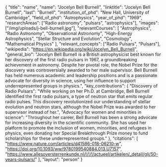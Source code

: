 {
  "title": "name",
  "name": "Jocelyn Bell Burnell",
  "linktitle": "Jocelyn Bell Burnell",
  "last": "Burnell",
  "institution_of_phd": "New Hall, University of Cambridge",
  "field_of_phd": "Astrophysics",
  "year_of_phd": "1969",
  "researchAreas": ["Radio astronomy", "pulsars", "astrophysics"],
  "images": ["/img/uploads/j-bell-burnell.jpg"],
  "relevantCourses": [
    "Astrophysics",
    "Radio Astronomy",
    "Observational Astronomy",
    "High-Energy Astrophysics",
    "Stellar Structure and Evolution",
    "Cosmology",
    "Mathematical Physics"
  ],
  "relevant_concepts": ["Radio Pulsars", "Pulsars"],
  "wikipedia": "https://en.wikipedia.org/wiki/Jocelyn_Bell_Burnell",
  "general_bio": "Jocelyn Bell Burnell is a British astrophysicist best known for her discovery of the first radio pulsars in 1967, a groundbreaking achievement in astronomy. Despite her pivotal role, the Nobel Prize for the discovery was controversially awarded to her male supervisor. Bell Burnell has held numerous academic and leadership positions and is a passionate advocate for diversity in science, using her influence to support underrepresented groups in physics.",
  "key_contributions": {
    "Discovery of Radio Pulsars": "While working on her Ph.D. at Cambridge, Bell Burnell identified the first radio pulsars, a type of neutron star that emits regular radio pulses. This discovery revolutionized our understanding of stellar evolution and neutron stars, although the Nobel Prize was awarded to her supervisor instead of her.",
    "Advocacy for women and minorities in science": "Throughout her career, Bell Burnell has been a strong advocate for increasing diversity in the scientific community. She has used her platform to promote the inclusion of women, minorities, and refugees in physics, even donating her Special Breakthrough Prize money to fund scholarships for these underrepresented groups."
  },
  "citations": [
    "https://www.nature.com/articles/d41586-018-06210-w",
    "https://doi.org/10.1093/ww/9780199540884.013.U7157",
    "https://www.allesoversterrenkunde.nl/!/!/!/actueel/artikelen/_detail/gli/50-years-pulsars/"
  ],
  "layout": "person"
}
